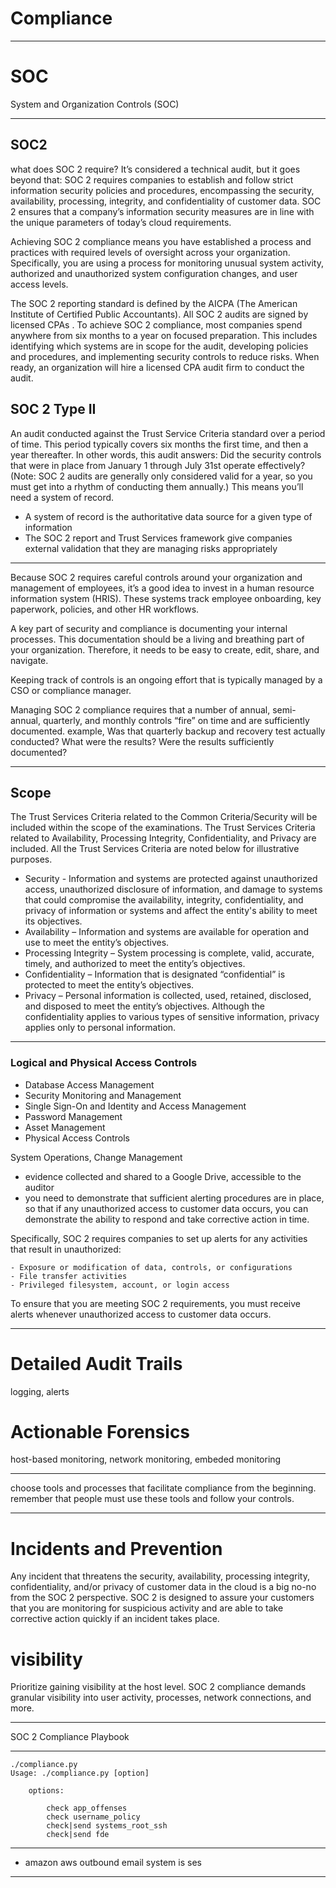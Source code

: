 
# Compliance

---

# SOC
System and Organization Controls (SOC)

---

## SOC2
what does SOC 2 require? It’s considered a technical audit, but it goes beyond that: SOC 2 requires companies to establish and follow strict information security policies and procedures, encompassing the security, availability, processing, integrity, and confidentiality of customer data. SOC 2 ensures that a company’s information security measures are in line with the unique parameters of today’s cloud requirements. 

Achieving SOC 2 compliance means you have established a process and practices with required levels of oversight across your organization. Specifically, you are using a process for monitoring unusual system activity, authorized and unauthorized system configuration changes, and user access levels.

The SOC 2 reporting standard is defined by the AICPA (The American Institute of Certified Public Accountants).  All SOC 2 audits are signed by licensed CPAs . To achieve SOC 2 compliance, most companies spend anywhere from six months to a year on focused preparation. This includes identifying which systems are in scope for the audit, developing policies and procedures, and implementing security controls to reduce risks.  When ready, an organization will hire a licensed CPA audit firm to conduct the audit.

## SOC 2 Type II
An audit conducted against the Trust Service Criteria standard over a period of time.  This period typically covers six months the first time, and then a year thereafter. In other words, this audit answers: Did the security controls that were in place from January 1 through July 31st operate effectively? (Note: SOC 2 audits are generally only considered valid for a year, so you must get into a rhythm of conducting them annually.) This means you’ll need a system of record.

  - A system of record is the authoritative data source for a given type of information
  - The SOC 2 report and Trust Services framework give companies external validation that they are managing risks appropriately

---

Because SOC 2 requires careful controls around your organization and management of employees, it’s a good idea to invest in a human resource information system (HRIS).  These systems track employee onboarding, key paperwork, policies, and other HR workflows.

A key part of security and compliance is documenting your internal processes. This documentation should be a living and breathing part of your organization. Therefore, it needs to be easy to create, edit, share, and navigate. 

Keeping track of controls is an ongoing effort that is typically managed by a CSO or compliance manager. 

Managing SOC 2 compliance requires that a number of annual, semi-annual, quarterly, and monthly controls “fire” on time and are sufficiently documented. 
example, 
Was that quarterly backup and recovery test actually conducted?
What were the results?
Were the results sufficiently documented?

---
## Scope

The Trust Services Criteria related to the Common Criteria/Security will be included within the scope of
the examinations. The Trust Services Criteria related to Availability, Processing Integrity, Confidentiality,
and Privacy are included.  All the Trust Services Criteria are noted below for illustrative purposes.

  - Security - Information and systems are protected against unauthorized access, unauthorized disclosure of information, and damage to systems that could compromise the availability, integrity, confidentiality, and privacy of information or systems and affect the entity's ability to meet its objectives.
  - Availability – Information and systems are available for operation and use to meet the entity’s objectives.
  - Processing Integrity – System processing is complete, valid, accurate, timely, and authorized to meet the entity’s objectives.
  - Confidentiality – Information that is designated “confidential” is protected to meet the entity’s objectives.
  - Privacy – Personal information is collected, used, retained, disclosed, and disposed to meet the entity’s objectives. Although the confidentiality applies to various types of sensitive information, privacy applies only to personal information.


---

### Logical and Physical Access Controls
  - Database Access Management
  - Security Monitoring and Management
  - Single Sign-On and Identity and Access Management
  - Password Management
  - Asset Management
  - Physical Access Controls

System Operations, Change Management

- evidence collected and shared to a Google Drive, accessible to the auditor
- you need to demonstrate that sufficient alerting procedures are in place, 
  so that if any unauthorized access to customer data occurs, you can demonstrate the ability to respond and take corrective action in time.

Specifically, SOC 2 requires companies to set up alerts for any activities that result in unauthorized:

    - Exposure or modification of data, controls, or configurations
    - File transfer activities
    - Privileged filesystem, account, or login access

To ensure that you are meeting SOC 2 requirements, you must receive alerts whenever unauthorized access to customer data occurs.

---

# Detailed Audit Trails
logging, alerts

# Actionable Forensics
host-based monitoring, network monitoring, embeded monitoring

---

choose tools and processes that facilitate compliance from the beginning. remember that people must use these tools and follow your controls.

---
# Incidents and Prevention
Any incident that threatens the security, availability, processing integrity, confidentiality, and/or privacy of customer data in the cloud is a big no-no from the SOC 2 perspective.  SOC 2 is designed to assure your customers that you are monitoring for suspicious activity and are able to take corrective action quickly if an incident takes place. 

# visibility
Prioritize gaining visibility at the host level.  SOC 2 compliance demands granular visibility into user activity, processes, network connections, and more. 

---

SOC 2 Compliance Playbook

---

```
./compliance.py
Usage: ./compliance.py [option]

    options:

        check app_offenses
        check username_policy
        check|send systems_root_ssh
        check|send fde

```

---
  - amazon aws outbound email system is ses
---


